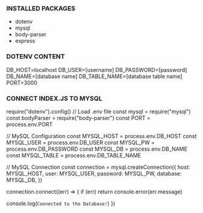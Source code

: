 ### INSTALLED PACKAGES

- dotenv
- mysql
- body-parser
- express

### DOTENV CONTENT

DB_HOST=localhost
DB_USER=[username]
DB_PASSWORD=[password]
DB_NAME=[database name]
DB_TABLE_NAME=[database table name]
PORT=3000

### CONNECT INDEX.JS TO MYSQL

require("dotenv").config() // Load .env file
const mysql = require("mysql")
const bodyParser = require("body-parser")
const PORT = process.env.PORT

// MySQL Configuration
const MYSQL_HOST = process.env.DB_HOST
const MYSQL_USER = process.env.DB_USER
const MYSQL_PW = process.env.DB_PASSWORD
const MYSQL_DB = process.env.DB_NAME
const MYSQL_TABLE = process.env.DB_TABLE_NAME

// MySQL Connection
const connection = mysql.createConnection({
host: MYSQL_HOST,
user: MYSQL_USER,
password: MYSQL_PW,
database: MYSQL_DB,
})

connection.connect((err) => {
if (err) return console.error(err.message)

console.log(`Connected to the Database!`)
})
